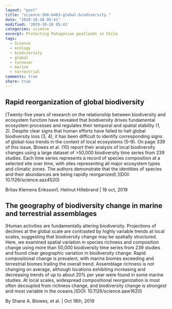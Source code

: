 ```yaml
---
layout: "post"
title: "science-366-6463-global-biodiversity."
date: "2019-10-18 05:41"
modified: '2019-10-18 05:41'
categories: science
excerpt: Protecting Patagonian peatlands in Chile
tags:
  - Science
  - ecology
  - biodiversity
  - global
  - turnover
  - marine
  - terrestrial
comments: true
share: true
---
```


## Rapid reorganization of global biodiversity

[Twenty-five years of research on the relationship between biodiversity and ecosystem function have revealed that biodiversity drives fundamental ecosystem processes and regulates their temporal and spatial stability (1, 2). Despite clear signs that human efforts have failed to halt global biodiversity loss (3, 4), it has been difficult to identify corresponding signs of global-loss trends in the context of local ecosystems (5–9). On page 339 of this issue, Blowes et al. (10) report their analysis of local biodiversity changes using a large dataset of >50,000 biodiversity time series from 239 studies. Each time series represents a record of species composition at a selected site over time, with sites representing all major ecosystem types and climatic zones. The authors demonstrate that the identities of species and their abundances are being rapidly reorganized).](DOI: 10.1126/science.aaz4520)

Britas Klemens Eriksson1, Helmut Hillebrand | 18 oct, 2019

## The geography of biodiversity change in marine and terrestrial assemblages

[Human activities are fundamentally altering biodiversity. Projections of declines at the global scale are contrasted by highly variable trends at local scales, suggesting that biodiversity change may be spatially structured. Here, we examined spatial variation in species richness and composition change using more than 50,000 biodiversity time series from 239 studies and found clear geographic variation in biodiversity change. Rapid compositional change is prevalent, with marine biomes exceeding and terrestrial biomes trailing the overall trend. Assemblage richness is not changing on average, although locations exhibiting increasing and decreasing trends of up to about 20% per year were found in some marine studies. At local scales, widespread compositional reorganization is most often decoupled from richness change, and biodiversity change is strongest and most variable in the oceans.](DOI: 10.1126/science.aaw1620)

By Shane A. Blowes, et al. | Oct 18th, 2019
